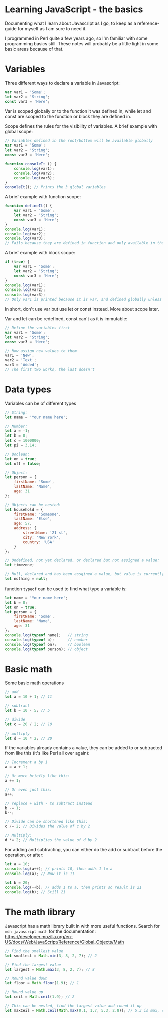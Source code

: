 # Learning JavaScript - the basics
Documenting what I learn about Javascript as I go, to keep as a reference-guide for myself as I am sure to need it.

I programmed in Perl quite a few years ago, so I'm familiar with some programming basics still. These notes will probably be a little light in some basic areas because of that.

# Variables
Three different ways to declare a variable in Javascript:
```javascript
var var1 = 'Some';
let var2 = 'String';
const var3 = 'Here';
```
Var is scoped globally or to the function it was defined in, while let and const are scoped to the function or block they are defined in.

Scope defines the rules for the visibility of variables. A brief example with global scope:
```javascript
// Variables defined in the root/bottom will be available globally
var var1 = 'Some';
let var2 = 'String';
const var3 = 'Here';

function consoleIt () {
    console.log(var1);
    console.log(var2);
    console.log(var3);
}
consoleIt(); // Prints the 3 global variables
```
A brief example with function scope:
```javascript
function defineIt() {
    var var1 = 'Some';
    let var2 = 'String';
    const var3 = 'Here';
}
console.log(var1);
console.log(var2);
console.log(var3);
// Fails because they are defined in function and only available in the function, not globally
```

A brief example with block scope:
```javascript
if (true) {
    var var1 = 'Some';
    let var2 = 'String';
    const var3 = 'Here';
}
console.log(var1);
console.log(var2);
console.log(var3);
// Only var1 is printed because it is var, and defined globally unless inside a function.
```
In short, don't use var but use let or const instead. More about scope later.

Var and let can be redefined, const can't as it is immutable:
```javascript
// Define the variables first
var var1 = 'Some';
let var2 = 'String';
const var3 = 'Here';

// Now assign new values to them
var1 = 'New';
var2 = 'Text';
var3 = 'Added';
// The first two works, the last doesn't
```

# Data types
Variables can be of different types

```javascript
// String:
let name = 'Your name here';

// Number:
let a = -1;
let b = 0;
let c = 1000000;
let pi = 3.14;

// Boolean:
let on = true;
let off = false;

// Object:
let person = {
    firstName: 'Some',
    lastName: 'Name',
    age: 31
};

// Objects can be nested:
let household = {
    firstName: 'Someone',
    lastName: 'Else',
    age: 57,
    address: {
        streetName: '21 st',
        city: 'New York',
        country: 'USA'
    }
};

// Undefined, not yet declared, or declared but not assigned a value:
let timezone;

// Null, declared and has been assgined a value, but value is currently empty
let nothing = null;
```

function ```typeof``` can be used to find what type a variable is:
```javascript
let name = 'Your name here';
let b = 0;
let on = true;
let person = {
    firstName: 'Some',
    lastName: 'Name',
    age: 31
};
console.log(typeof name);   // string
console.log(typeof b);      // number
console.log(typeof on);     // boolean
console.log(typeof person); // object
```

# Basic math
Some basic math operations
```javascript
// add
let a = 10 + 1; // 11

// subtract
let b = 10 - 5; // 5

// divide
let c = 20 / 2; // 10

// multiply
let d = 10 * 2; // 20
```
If the variables already contains a value, they can be added to or subtracted from like this (it's like Perl all over again):
```javascript
// Increment a by 1
a = a + 1;

// Or more briefly like this:
a += 1;

// Or even just this:
a++;

// replace + with - to subtract instead
b -= 1;
b--;

// Divide can be shortened like this:
c /= 2; // Divides the value of c by 2

// Multiply:
d *= 2; // Multiplies the value of d by 2
```

For adding and subtracting, you can either do the add or subtract before the operation, or after:
```javascript
let a = 10;
console.log(a++); // prints 10, then adds 1 to a
console.log(a); // Now it is 11

let b = 20;
console.log(++b); // adds 1 to a, then prints so result is 21
console.log(b); // Still 21
```
# The math library
Javascript has a math library built in with more useful functions. Search for ```mdn javascript math``` for the documentation: https://developer.mozilla.org/en-US/docs/Web/JavaScript/Reference/Global_Objects/Math

```javascript
// Find the smallest value
let smallest = Math.min(3, 8, 2, 7); // 2

// Find the largest value
let largest = Math.max(3, 8, 2, 7); // 8

// Round value down
let floor = Math.floor(1.9); // 1

// Round value up
let ceil = Math.ceil(1.9); // 2

// This can be nested, find the largest value and round it up
let maxCeil = Math.ceil(Math.max(0.1, 1.7, 5.3, 2.8)); // 5.3 is max, ceil rounds it up to 6
```

